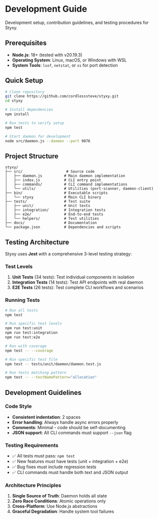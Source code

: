 # Development Guide

Development setup, contribution guidelines, and testing procedures for Styxy.

## Prerequisites

- **Node.js**: 18+ (tested with v20.19.3)
- **Operating System**: Linux, macOS, or Windows with WSL
- **System Tools**: `lsof`, `netstat`, or `ss` for port detection

## Quick Setup

```bash
# Clone repository
git clone https://github.com/cordlesssteve/styxy.git
cd styxy

# Install dependencies
npm install

# Run tests to verify setup
npm test

# Start daemon for development
node src/daemon.js --daemon --port 9876
```

## Project Structure

```
styxy/
├── src/                    # Source code
│   ├── daemon.js          # Main daemon implementation
│   ├── index.js           # CLI entry point
│   ├── commands/          # CLI command implementations
│   └── utils/             # Utilities (port-scanner, daemon-client)
├── bin/                   # Executable scripts
│   └── styxy              # Main CLI binary
├── tests/                 # Test suite
│   ├── unit/              # Unit tests
│   ├── integration/       # Integration tests
│   ├── e2e/               # End-to-end tests
│   └── helpers/           # Test utilities
├── docs/                  # Documentation
└── package.json           # Dependencies and scripts
```

## Testing Architecture

Styxy uses **Jest** with a comprehensive 3-level testing strategy:

### Test Levels

1. **Unit Tests** (34 tests): Test individual components in isolation
2. **Integration Tests** (14 tests): Test API endpoints with real daemon
3. **E2E Tests** (26 tests): Test complete CLI workflows and scenarios

### Running Tests

```bash
# Run all tests
npm test

# Run specific test levels
npm run test:unit
npm run test:integration
npm run test:e2e

# Run with coverage
npm test -- --coverage

# Run specific test file
npm test -- tests/unit/daemon/daemon.test.js

# Run tests matching pattern
npm test -- --testNamePattern="allocation"
```

## Development Guidelines

### Code Style
- **Consistent indentation**: 2 spaces
- **Error handling**: Always handle async errors properly
- **Comments**: Minimal - code should be self-documenting
- **JSON support**: All CLI commands must support `--json` flag

### Testing Requirements
- ✅ All tests must pass: `npm test`
- ✅ New features must have tests (unit + integration + e2e)
- ✅ Bug fixes must include regression tests
- ✅ CLI commands must handle both text and JSON output

### Architecture Principles
1. **Single Source of Truth**: Daemon holds all state
2. **Zero Race Conditions**: Atomic operations only
3. **Cross-Platform**: Use Node.js abstractions
4. **Graceful Degradation**: Handle system tool failures